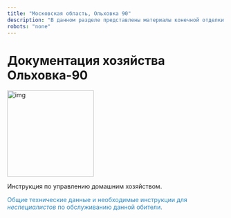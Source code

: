 ```yaml
---
title: "Mосковская область, Ольховка 90"
description: "В данном разделе представлены материалы конечной отделки дома"
robots: "none"
---
```


<div class="navi"><nav id="navi"><!-- js --></nav></div>

# Документация хозяйства Ольховка-90

<span id="ya-flag-img" class="img" onclick="imgResize(22)"><img alt="img" src="https://img.a374.ru/svg/ya-flag.svg" width="200px"/></span>

Инструкция по управлению домашним хозяйством.

<span style="color: #2C87BF;">Общие технические данные и необходимые инструкции для *неспециалистов* по обслуживанию данной обители.

<br>

<script src="assets/js/navi.js"></script><!--ystm_start-->


